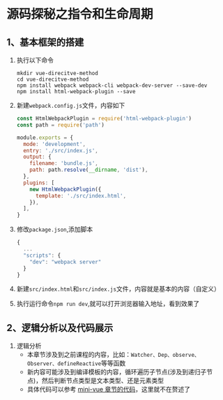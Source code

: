 # 源码探秘之指令和生命周期

## 1、基本框架的搭建

1. 执行以下命令

   ```shell
   mkdir vue-direcitve-method
   cd vue-direcitve-method
   npm install webpack webpack-cli webpack-dev-server --save-dev
   npm install html-webpack-plugin --save
   ```

2. 新建`webpack.config.js`文件，内容如下

   ```javascript
   const HtmlWebpackPlugin = require('html-webpack-plugin')
   const path = require('path')

   module.exports = {
     mode: 'development',
     entry: './src/index.js',
     output: {
       filename: 'bundle.js',
       path: path.resolve(__dirname, 'dist'),
     },
     plugins: [
       new HtmlWebpackPlugin({
         template: './src/index.html',
       }),
     ],
   }
   ```

3. 修改`package.json`,添加脚本

   ```javascript
   {
     ...
     "scripts": {
       "dev": "webpack server"
     }
   }
   ```

4. 新建`src/index.html`和`src/index.js`文件，内容就是基本的内容（自定义）

5. 执行运行命令`npm run dev`,就可以打开浏览器输入地址，看到效果了

## 2、逻辑分析以及代码展示

1. 逻辑分析
   - 本章节涉及到之前课程的内容，比如：`Watcher、Dep、observe、Observer、defineReactive`等等函数
   - 新内容可能涉及到编译模板的内容，循环遍历子节点(涉及到递归子节点)，然后判断节点类型是文本类型、还是元素类型
   - 具体代码可以参考 [mini-vue 章节的代码](../../mini-frame/mini-vue.md)，这里就不在赘述了
